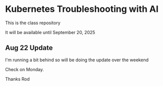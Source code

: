 # Kubernetes Troubleshooting with AI

This is the class repository

It will be available until September 20, 2025

## Aug 22 Update

I'm running a bit behind so will be doing the update over the weekend

Check on Monday.

Thanks
Rod

